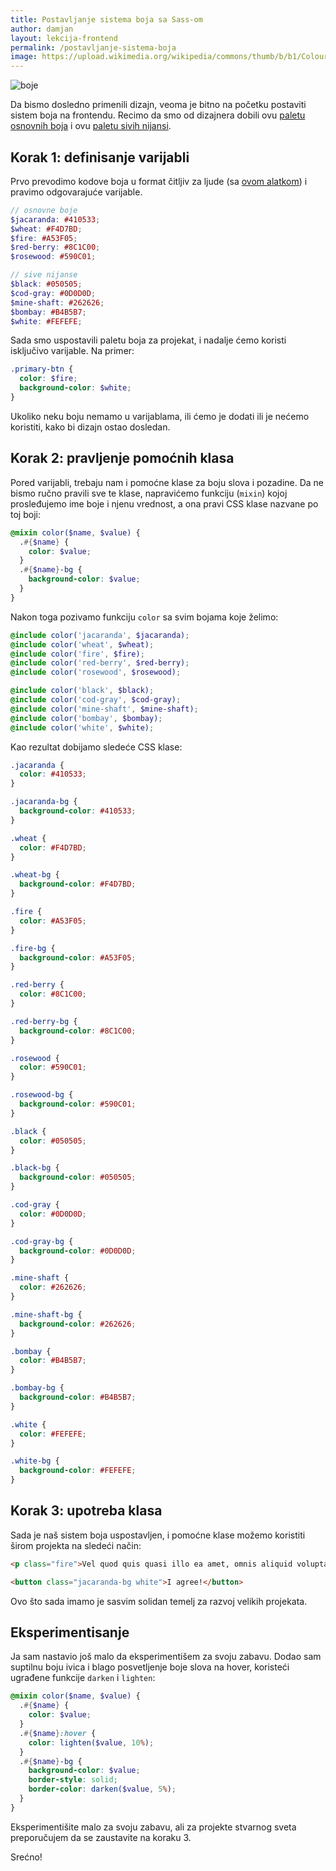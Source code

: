 ```yaml
---
title: Postavljanje sistema boja sa Sass-om
author: damjan
layout: lekcija-frontend
permalink: /postavljanje-sistema-boja
image: https://upload.wikimedia.org/wikipedia/commons/thumb/b/b1/Colouring_pencils.jpg/1024px-Colouring_pencils.jpg
---
```

<img class="full" src="{{page.image}}" alt="boje">

Da bismo dosledno primenili dizajn, veoma je bitno na početku postaviti sistem boja na frontendu. Recimo da smo od dizajnera dobili ovu [paletu osnovnih boja](https://color.adobe.com/Organic-color-theme-9091984/edit/?copy=true) i ovu [paletu sivih nijansi](https://color.adobe.com/grayscale-color-theme-7771446/edit/?copy=true).

## Korak 1: definisanje varijabli

Prvo prevodimo kodove boja u format čitljiv za ljude (sa [ovom alatkom](//chir.ag/projects/name-that-color)) i pravimo odgovarajuće varijable.

```scss
// osnovne boje
$jacaranda: #410533;
$wheat: #F4D7BD;
$fire: #A53F05;
$red-berry: #8C1C00;
$rosewood: #590C01;

// sive nijanse
$black: #050505;
$cod-gray: #0D0D0D;
$mine-shaft: #262626;
$bombay: #B4B5B7;
$white: #FEFEFE;
```

Sada smo uspostavili paletu boja za projekat, i nadalje ćemo koristi isključivo varijable. Na primer:

```scss
.primary-btn {
  color: $fire;
  background-color: $white;
}
```

Ukoliko neku boju nemamo u varijablama, ili ćemo je dodati ili je nećemo koristiti, kako bi dizajn ostao dosledan.

## Korak 2: pravljenje pomoćnih klasa

Pored varijabli, trebaju nam i pomoćne klase za boju slova i pozadine. Da ne bismo ručno pravili sve te klase, napravićemo funkciju (`mixin`) kojoj prosleđujemo ime boje i njenu vrednost, a ona pravi CSS klase nazvane po toj boji:

```scss
@mixin color($name, $value) {
  .#{$name} {
    color: $value;
  }
  .#{$name}-bg {
    background-color: $value;
  }
}
```

Nakon toga pozivamo funkciju `color` sa svim bojama koje želimo:

```scss
@include color('jacaranda', $jacaranda);
@include color('wheat', $wheat);
@include color('fire', $fire);
@include color('red-berry', $red-berry);
@include color('rosewood', $rosewood);

@include color('black', $black);
@include color('cod-gray', $cod-gray);
@include color('mine-shaft', $mine-shaft);
@include color('bombay', $bombay);
@include color('white', $white);
```

Kao rezultat dobijamo sledeće CSS klase:

```css
.jacaranda {
  color: #410533;
}

.jacaranda-bg {
  background-color: #410533;
}

.wheat {
  color: #F4D7BD;
}

.wheat-bg {
  background-color: #F4D7BD;
}

.fire {
  color: #A53F05;
}

.fire-bg {
  background-color: #A53F05;
}

.red-berry {
  color: #8C1C00;
}

.red-berry-bg {
  background-color: #8C1C00;
}

.rosewood {
  color: #590C01;
}

.rosewood-bg {
  background-color: #590C01;
}

.black {
  color: #050505;
}

.black-bg {
  background-color: #050505;
}

.cod-gray {
  color: #0D0D0D;
}

.cod-gray-bg {
  background-color: #0D0D0D;
}

.mine-shaft {
  color: #262626;
}

.mine-shaft-bg {
  background-color: #262626;
}

.bombay {
  color: #B4B5B7;
}

.bombay-bg {
  background-color: #B4B5B7;
}

.white {
  color: #FEFEFE;
}

.white-bg {
  background-color: #FEFEFE;
}
```

## Korak 3: upotreba klasa

Sada je naš sistem boja uspostavljen, i pomoćne klase možemo koristiti širom projekta na sledeći način:

```html
<p class="fire">Vel quod quis quasi illo ea amet, omnis aliquid voluptatem officia.</p>

<button class="jacaranda-bg white">I agree!</button>
```

Ovo što sada imamo je sasvim solidan temelj za razvoj velikih projekata.

## Eksperimentisanje

Ja sam nastavio još malo da eksperimentišem za svoju zabavu. Dodao sam suptilnu boju ivica i blago posvetljenje boje slova na hover, koristeći ugrađene funkcije `darken` i `lighten`:

```scss
@mixin color($name, $value) {
  .#{$name} {
    color: $value;
  }
  .#{$name}:hover {
    color: lighten($value, 10%);
  }
  .#{$name}-bg {
    background-color: $value;
    border-style: solid;
    border-color: darken($value, 5%);
  }
}
```

Eksperimentišite malo za svoju zabavu, ali za projekte stvarnog sveta preporučujem da se zaustavite na koraku 3.

Srećno!
